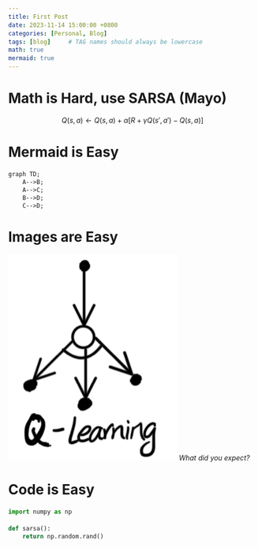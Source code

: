 ```yaml
---
title: First Post
date: 2023-11-14 15:00:00 +0800
categories: [Personal, Blog]
tags: [blog]     # TAG names should always be lowercase
math: true
mermaid: true
---
```


# Math is Hard, use SARSA (Mayo)

$$
Q(s, a) \leftarrow Q(s, a) + \alpha \left[ R + \gamma Q(s', a') - Q(s, a) \right]
$$

# Mermaid is Easy

```mermaid
graph TD;
    A-->B;
    A-->C;
    B-->D;
    C-->D;
```

# Images are Easy

![SARSA](assets/imgs/sarsa.png)
_What did you expect?_

# Code is Easy

```python
import numpy as np

def sarsa():
    return np.random.rand()
```


